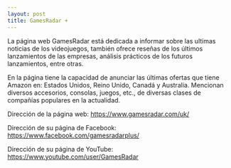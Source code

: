 ```yaml
---
layout: post
title: GamesRadar +
---
```


La página web GamesRadar está dedicada a informar sobre las ultimas noticias de los videojuegos, también ofrece reseñas de los últimos lanzamientos de las empresas, análisis prácticos de los futuros lanzamientos, entre otras.



En la página tiene la capacidad de anunciar las últimas ofertas que tiene Amazon en: Estados Unidos, Reino Unido, Canadá y Australia. Mencionan diversos accesorios, consolas, juegos, etc., de diversas clases de compañías populares en la actualidad.    

Dirección de la página web: https://www.gamesradar.com/uk/

Dirección de su página de Facebook: https://www.facebook.com/gamesradarplus/

Dirección de su página de YouTube: https://www.youtube.com/user/GamesRadar
